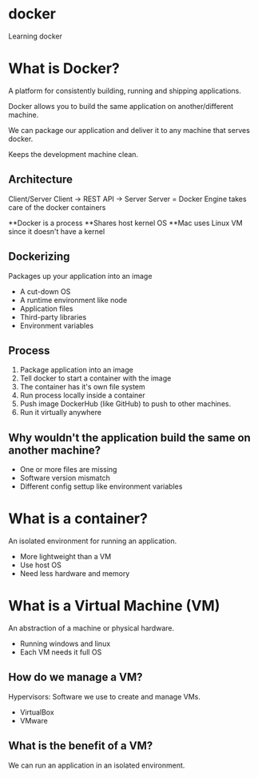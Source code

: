 # docker
Learning docker

# What is Docker?
A platform for consistently building, running and shipping applications.

Docker allows you to build the same application on another/different machine.

We can package our application and deliver it to any machine that serves docker. 

Keeps the development machine clean.

## Architecture
Client/Server 
Client -> REST API -> Server 
Server = Docker Engine takes care of the docker containers

**Docker is a process
**Shares host kernel OS
**Mac uses Linux VM since it doesn't have a kernel

## Dockerizing 
Packages up your application into an image
- A cut-down OS
- A runtime environment like node
- Application files
- Third-party libraries
- Environment variables

## Process
1. Package application into an image
2. Tell docker to start a container with the image
3. The container has it's own file system
4. Run process locally inside a container
5. Push image DockerHub (like GitHub) to push to other machines.
6. Run it virtually anywhere
## Why wouldn't the application build the same on another machine?
- One or more files are missing
- Software version mismatch
- Different config settup like environment variables

# What is a container?
An isolated environment for running an application. 

- More lightweight than a VM
- Use host OS
- Need less hardware and memory

# What is a Virtual Machine (VM)
An abstraction of a machine or physical hardware. 

- Running windows and linux
- Each VM needs it full OS

## How do we manage a VM?
Hypervisors: Software we use to create and manage VMs.
- VirtualBox
- VMware

## What is the benefit of a VM?
We can run an application in an isolated environment.





